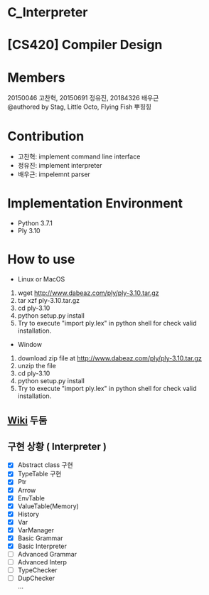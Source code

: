 # C_Interpreter


# [CS420] Compiler Design

Members
=================
20150046 고찬혁, 20150691 정유진, 20184326 배우근  
@authored by Stag, Little Octo, Flying Fish 뿌힝힝


Contribution
=================
* 고찬혁: implement command line interface
* 정유진: implement interpreter
* 배우근: impelemnt parser

Implementation Environment
=================
* Python 3.7.1
* Ply 3.10

How to use
=================
* Linux or MacOS
1. wget http://www.dabeaz.com/ply/ply-3.10.tar.gz
2. tar xzf ply-3.10.tar.gz
3. cd ply-3.10
4. python setup.py install
5. Try to execute "import ply.lex" in python shell for check valid installation.

* Window
1. download zip file at <http://www.dabeaz.com/ply/ply-3.10.tar.gz>
2. unzip the file
3. cd ply-3.10
4. python setup.py install
5. Try to execute "import ply.lex" in python shell for check valid installation.

## [Wiki](https://github.com/krista2811/C_Interpreter/wiki) 두둠

## 구현 상황 ( Interpreter )
- [x] Abstract class 구현
- [x] TypeTable 구현
- [x] Ptr
- [x] Arrow
- [x] EnvTable
- [x] ValueTable(Memory)
- [x] History
- [x] Var
- [x] VarManager
- [x] Basic Grammar
- [x] Basic Interpreter
- [ ] Advanced Grammar
- [ ] Advanced Interp
- [ ] TypeChecker
- [ ] DupChecker  
...
